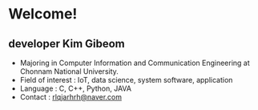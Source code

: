 # Welcome!

## developer Kim Gibeom
  - Majoring in Computer Information and Communication Engineering at Chonnam National University.
  - Field of interest : IoT, data science, system software, application
  - Language : C, C++, Python, JAVA
  - Contact : rlqjarhrh@naver.com


